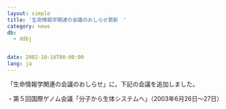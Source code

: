 ```yaml
---
layout: simple
title: '生命情報学関連の会議のおしらせ更新　'
category: news
db:
  - ddbj


date: 2002-10-16T00:00:00
lang: ja
---
```


「生命情報学関連の会議のおしらせ」に，下記の会議を追加しました。

<p>・第５回国際ゲノム会議「分子から生体システムへ」（2003年6月26日～27日）</p>
